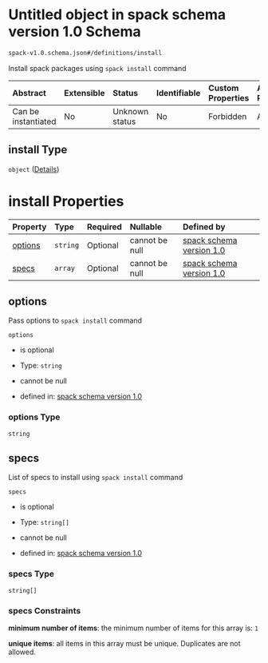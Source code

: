 # Untitled object in spack schema version 1.0 Schema

```txt
spack-v1.0.schema.json#/definitions/install
```

Install spack packages using `spack install` command

| Abstract            | Extensible | Status         | Identifiable | Custom Properties | Additional Properties | Access Restrictions | Defined In                                                                      |
| :------------------ | :--------- | :------------- | :----------- | :---------------- | :-------------------- | :------------------ | :------------------------------------------------------------------------------ |
| Can be instantiated | No         | Unknown status | No           | Forbidden         | Allowed               | none                | [spack-v1.0.schema.json*](../out/spack-v1.0.schema.json "open original schema") |

## install Type

`object` ([Details](spack-v1-definitions-install.md))

# install Properties

| Property            | Type     | Required | Nullable       | Defined by                                                                                                                                      |
| :------------------ | :------- | :------- | :------------- | :---------------------------------------------------------------------------------------------------------------------------------------------- |
| [options](#options) | `string` | Optional | cannot be null | [spack schema version 1.0](spack-v1-definitions-install-properties-options.md "spack-v1.0.schema.json#/definitions/install/properties/options") |
| [specs](#specs)     | `array`  | Optional | cannot be null | [spack schema version 1.0](definitions-definitions-list_of_strings.md "spack-v1.0.schema.json#/definitions/install/properties/specs")           |

## options

Pass options to `spack install` command

`options`

*   is optional

*   Type: `string`

*   cannot be null

*   defined in: [spack schema version 1.0](spack-v1-definitions-install-properties-options.md "spack-v1.0.schema.json#/definitions/install/properties/options")

### options Type

`string`

## specs

List of specs to install using `spack install` command

`specs`

*   is optional

*   Type: `string[]`

*   cannot be null

*   defined in: [spack schema version 1.0](definitions-definitions-list_of_strings.md "spack-v1.0.schema.json#/definitions/install/properties/specs")

### specs Type

`string[]`

### specs Constraints

**minimum number of items**: the minimum number of items for this array is: `1`

**unique items**: all items in this array must be unique. Duplicates are not allowed.
